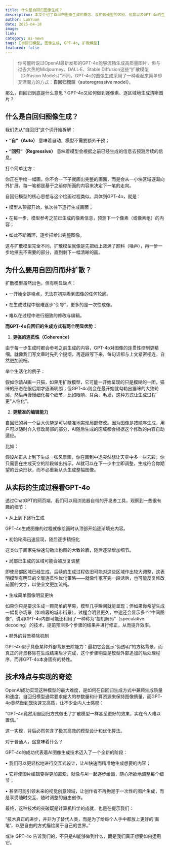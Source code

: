 ```yaml
---
title: 什么是自回归图像生成？
description: 本文介绍了自回归图像生成的概念、与扩散模型的区别、优势以及GPT-4o的生成过程和技术难点。
author: LuoYuan
date: 2025-04-10
image: 
link: 
category: ai-news
tags: [自回归模型, 图像生成, GPT-4o, 扩散模型]
featured: false
---
```

> 你可能听说过OpenAI最新发布的GPT-4o能够流畅生成高质量图片，但与过去大热的Midjourney、DALL·E、Stable Diffusion这些“扩散模型（Diffusion Models）”不同，GPT-4o的图像生成采用了一种看起来简单却充满魔力的方式：**自回归模型（autoregressive model）**。

那么，自回归到底是什么意思？GPT-4o又如何做到逐像素、逐区域地生成清晰图片？

## 什么是自回归图像生成？

我们先从“自回归”这个词开始拆解：

• **“自”（Auto）** 意味着自动，模型不需要额外干预；

• **“回归”（Regressive）** 意味着模型会根据之前已经生成的信息去预测后续的信息。

打个简单比方：

你正在手绘一幅画，你不会一下子就画出完整的画面，而是会从一小块区域逐渐向外扩展，每一笔都是基于之前你所画的内容来决定下一笔的走向。

自回归模型的核心思想与这个绘画过程类似。具体到GPT-4o，就是：

• 模型从顶部开始，依次往下逐行生成画面；

• 在每一步，模型参考之前已生成的像素信息，预测下一个像素（或像素组）的内容；

• 如此不断循环，逐步描绘出完整图像。

这与扩散模型完全不同，扩散模型就像是先把纸上泼满了颜料（噪声），再一步一步地擦去不需要的部分，直到剩下一幅清晰的画。

## 为什么要用自回归而非扩散？

扩散模型虽然出色，但有明显缺点：

• 一开始全是噪点，无法在初期看到图像的任何轮廓。

• 在生成过程中很难逐步“引导”，更多的是一次性成像。

• 难以在过程中进行细致的修改与编辑。

**而GPT-4o自回归的生成方式有两个明显优势：**

1. **更强的连贯性（Coherence）**

由于每一步生成时都会参考之前生成的内容，GPT-4o对图像的连贯性控制更精细。就像我们写文章时先列个提纲，再逐段写下来，每句话都与上文紧密相连，自然更加流畅。

举个生活化的例子：

假如你请AI画一只猫，如果用扩散模型，它可能一开始呈现的只是模糊的一团，猫咪的形态在很后期才逐渐明朗；但GPT-4o则会在最开始就勾勒出猫咪的大致轮廓，然后再慢慢细化每个细节，比如眼睛、耳朵、毛发，这种方式让生成过程更“人性化”。

2. **更精准的编辑能力**

自回归的另一个巨大优势是可以精准地实现局部修改。因为图像是按顺序生成，用户可以随时介入修改局部的部分，AI随后生成的区域都会根据这个修改的内容自动适应。

比如：

假设AI正从上到下生成一张风景画，你在画到中途突然想让天空中多一些云彩，你只需要在生成天空的阶段做出指示，AI就可以在下一步中立即调整，生成符合你期望的云朵形状，而不必重新从头生成整幅图像。



## 从实际的生成过程看GPT-4o

透过ChatGPT的网页端，我们可以用浏览器自带的开发者工具，观察到一些很有趣的细节：

• 从上到下逐行生成

GPT-4o生成图像的过程就像绘画时从顶部开始逐渐填充内容。

• 初始轮廓迅速显现，随后逐步精细化

这类似于画家先快速勾勒出构图的大致轮廓，随后逐渐增加细节。

• 局部已生成的区域可能会被反复调整

即使局部区域已经生成，后续的生成过程依旧可能对这些区域作出较大调整，这表明模型有明显的全局连贯性优化策略——就像作家写完一段话后，也可能反复修改前面的文字，以使全文更加流畅。

• 生成简单图像明显更快

如果你只是要求生成一颗简单的苹果，模型几乎瞬间就能呈现；但如果你希望生成一幅复杂场景（如喧嚣的城市街景），过程会明显更久，中途还会显示多个“中间图像”，说明GPT-4o内部可能还利用了一种称为“投机解码”（speculative decoding）的技术，提前预测多个步骤的结果并进行修正，从而提升效率。

• 额外的背景移除机制

GPT-4o似乎具备某种外部背景去除能力：最初它会显示“伪透明”的方格背景，而真正的背景移除在生成结束后才完成，这个步骤明显是模型外部追加的后处理程序，而非GPT-4o本身固有的特性。

## 技术难点与实现的奇迹

OpenAI成功实现这种模型的最大难度，是如何在自回归生成方式中兼顾生成质量和速度。自回归模型通常要求庞大的参数量和计算资源来保持图像质量，而GPT-4o竟然做到既快速又高质，让不少业内人士感叹：

“GPT-4o竟然用自回归方式做出了扩散模型一样甚至更好的效果，实在令人难以置信。”

这一实现，背后必然包含了极其高效的模型设计和优化算法。

对于普通人，这意味着什么？

GPT-4o的成功代表着AI图像生成技术迈入了一个全新的阶段：

• 我们可以更轻松地进行交互式设计，让AI快速而精准地生成想要的内容；

• 它将使图片编辑变得更加直观，就像与AI一起逐步绘画，随心所欲地调整每个细节；

• 甚至可能引领未来的视觉创意领域，让创作者不再拘泥于一次性的图片生成，而是享受随时交互、随时调整的自由创作。

最终，这种技术的突破既是计算机科学的成就，也是在提示我们：

“技术真正的进步，并非为了替代人类，而是为了给每个人手中都放上更好的‘画笔’，以更自由的方式描绘属于自己的世界。”

或许 GPT-4o 告诉我们的，不只是AI能够做到什么，而是我们真正想要如何运用它。